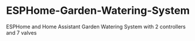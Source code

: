 # ESPHome-Garden-Watering-System
ESPHome and Home Assistant Garden Watering System with 2 controllers and 7 valves
